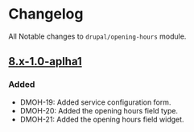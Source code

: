 # Changelog

All Notable changes to `drupal/opening-hours` module.

## [8.x-1.0-aplha1]

### Added
* DMOH-19: Added service configuration form.
* DMOH-20: Added the opening hours field type.
* DMOH-21: Added the opening hours field widget.

[8.x-1.0-aplha1]: https://github.com/StadGent/drupal_module_opening-hours/releases/tag/8.x-1.0-aplha1
[Unreleased]: https://github.com/StadGent/drupal_module_opening-hours/compare/master...develop

